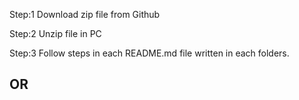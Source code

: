 Step:1 
      Download zip file from Github

Step:2 
      Unzip file in PC

Step:3 
      Follow steps in each README.md file written in each folders. 


## OR 


